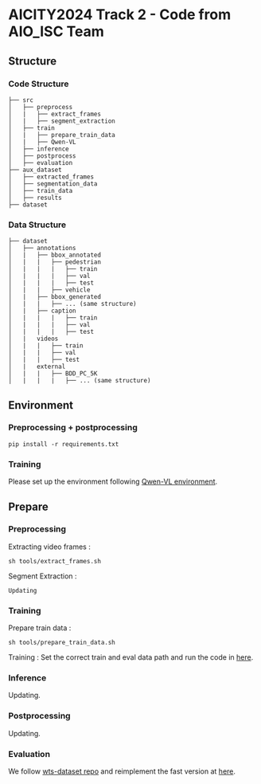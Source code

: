 # AICITY2024 Track 2 - Code from AIO_ISC Team
## Structure
### Code Structure
```
├── src
│   ├── preprocess
│   |   ├── extract_frames
│   |   ├── segment_extraction
│   ├── train
│   |   ├── prepare_train_data
│   |   ├── Qwen-VL
│   ├── inference
│   ├── postprocess
│   ├── evaluation
├── aux_dataset
│   ├── extracted_frames
│   ├── segmentation_data
│   ├── train_data
│   ├── results
├── dataset
```

### Data Structure
```
├── dataset
│   ├── annotations
│   |   ├── bbox_annotated
│   |   |   ├── pedestrian
│   |   |   |   ├── train
│   |   |   |   ├── val
│   |   |   |   ├── test
│   |   |   ├── vehicle
│   |   ├── bbox_generated
│   |   |   ├── ... (same structure)
│   |   ├── caption
│   |   |   |   ├── train
│   |   |   |   ├── val
│   |   |   |   ├── test
│   |   videos
│   |   |   ├── train
│   |   |   ├── val
│   |   |   ├── test
│   |   external
│   |   |   ├── BDD_PC_5K
│   |   |   |   ├── ... (same structure)
```

## Environment
### Preprocessing + postprocessing
```
pip install -r requirements.txt
```
### Training
Please set up the environment following [Qwen-VL environment](src/train/Qwen-VL/README.md).

## Prepare
### Preprocessing
Extracting video frames :
```
sh tools/extract_frames.sh
```

Segment Extraction :
```
Updating
```

### Training
Prepare train data :
```
sh tools/prepare_train_data.sh
```

Training :
Set the correct train and eval data path and run the code in [here](src/train/Qwen-VL/finetune/finetune_lora_single_gpu.sh).

### Inference
Updating.

### Postprocessing
Updating.

### Evaluation
We follow [wts-dataset repo](https://github.com/woven-visionai/wts-dataset) and reimplement the fast version at [here](src/evaluation/metrics.py).

